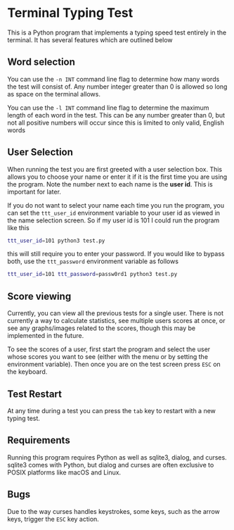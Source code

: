# Terminal Typing Test

This is a Python program that implements a typing speed test entirely in the terminal. It has several features which are outlined below

## Word selection
You can use the `-n INT` command line flag to determine how many words the test will consist of. Any number integer greater than 0 is allowed so long as space on the terminal allows.

You can use the `-l INT` command line flag to determine the maximum length of each word in the test. This can be any number greater than 0, but not all positive numbers will occur since this is limited to only valid, English words

## User Selection
When running the test you are first greeted with a user selection box. This allows you to choose your name or enter it if it is the first time you are using the program. Note the number next to each name
is the **user id**. This is important for later.

If you do not want to select your name each time you run the program, you can set the `ttt_user_id` environment variable to your user id as viewed in the name selection screen. So if my user id is 101 I could
run the program like this

```bash
ttt_user_id=101 python3 test.py
```

this will still require you to enter your password. If you would like to bypass both, use the `ttt_password` environment variable as follows

```bash
ttt_user_id=101 ttt_password=passw0rd1 python3 test.py
```

## Score viewing
Currently, you can view all the previous tests for a single user. There is not currently a way to calculate statistics, see multiple users scores at once, or see any graphs/images related to the scores, though this
may be implemented in the future.

To see the scores of a user, first start the program and select the user whose scores you want to see (either with the menu or by setting the environment variable). Then once you are on the test screen press
`ESC` on the keyboard.

## Test Restart
At any time during a test you can press the `tab` key to restart with a new typing test.

## Requirements
Running this program requires Python as well as sqlite3, dialog, and curses. sqlite3 comes with Python, but dialog and curses are often exclusive to POSIX platforms like macOS and Linux.

## Bugs
Due to the way curses handles keystrokes, some keys, such as the arrow keys, trigger the `ESC` key action.
